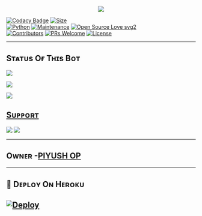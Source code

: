 <p align="center">
  <img src="https://telegra.ph/file/6d74a785d1432b2cb7ebc.jpg">
</p>


[![Codacy Badge](https://api.codacy.com/project/badge/Grade/f7c51539e67b483bb8d7749acca51d3a)](https://app.codacy.com/gh/dangerousjatt/SpamBot-2.0?utm_source=github.com&utm_medium=referral&utm_content=dangerousjatt/SpamBot-2.0&utm_campaign=Badge_Grade_Settings)
[![Size](https://img.shields.io/github/repo-size/dangerousjatt/SpamBot-2.0?style=flat-square&color=green)](https://github.com/dangerousjatt/SpamBot-2.0/)   
[![Python](https://img.shields.io/badge/Python-v3.9-blue)](https://www.python.org/)
[![Maintenance](https://img.shields.io/badge/Maintained%3F-yes-green.svg)](https://github.com/dangerousjatt/SpamBot-2.0/graphs/commit-activity)
[![Open Source Love svg2](https://badges.frapsoft.com/os/v2/open-source.svg?v=103)](https://github.com/dangerousjatt/SpamBot-2.0)   
[![Contributors](https://img.shields.io/github/contributors/dangerousjatt/SpamBot-2.0?style=flat-square&color=green)](https://github.com/dangerousjatt/SpamBot-2.0/graphs/contributors)
[![PRs Welcome](https://img.shields.io/badge/PRs-welcome-brightgreen.svg?style=flat-square)](https://makeapullrequest.com)
[![License](https://img.shields.io/badge/License-AGPL-blue)](https://github.com/dangerousjatt/SpamBot-2.0/blob/main/LICENSE)

----

## Sᴛᴀᴛᴜs Oғ Tʜɪs Bᴏᴛ
<p align="left"><a href="https://github.com/harshparmar0/NOBITA-BOTFATHER-SPAM/network/members"><img src="https://img.shields.io/github/forks/Kingnobitaop/NOBITA-BOTFATHER-SPAM?label=Forks&logoColor=Black&style=social"></a><p align="left"><a href="https://github.com/Kingnobitaop/NOBITA-BOTFATHER-SPAM/stargazers"><img src="https://img.shields.io/github/stars/Kingnobitaop/NOBITA-BOTFATHER-SPAM?logoColor=Blue&style=social"></a><p align="left"><a href="https://github.com/Kingnobitaop/NOBITA-BOTFATHER-SPAM"></a><p align="left"><a href="https://github.com/Kingnobitaop/NOBITA-BOTFATHER-SPAM?"><img src="https://img.shields.io/github/last-commit/Kingnobitaop/NOBITA-BOTFATHER-SPAM?style=plastic"></

-------------------------------------------------

## Sᴜᴘᴘᴏʀᴛ 
                          
<a href="https://t.me/king_nobita_op"><img src="https://img.shields.io/badge/Join-SUPPORT%20GROUP-red.svg?logo=Telegram"></a>
<a href="https://t.me/tsf_sp4mm3r"><img src="https://img.shields.io/badge/Join-SUPPORT%20CHANNEL-red.svg?logo=Telegram"></a>

-------------------------------------------------
## Oᴡɴᴇʀ -[PIYUSH OP](https://t.me/king_nobita_op)
-------------------------------------------------

## 🚀 Dᴇᴘʟᴏʏ Oɴ Hᴇʀᴏᴋᴜ
[![Deploy](https://www.herokucdn.com/deploy/button.svg)](https://heroku.com/deploy?template=https://github.com/harshparmar0/NOBITA-BOTFATHER-SPAM.git)
------------------------------------------------

